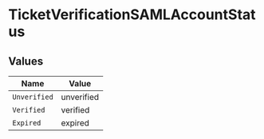# TicketVerificationSAMLAccountStatus


## Values

| Name         | Value        |
| ------------ | ------------ |
| `Unverified` | unverified   |
| `Verified`   | verified     |
| `Expired`    | expired      |